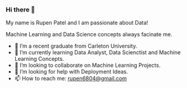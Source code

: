 ### Hi there 👋

My name is Rupen Patel and I am passionate about Data!

Machine Learning and Data Science concepts always facinate me.


- 🔭 I’m a recent graduate from Carleton University.
- 🌱 I’m currently learning Data Analyst, Data Scienctist and Machine Learning Concepts.
- 👯 I’m looking to collaborate on Machine Learning Projects.
- 🤔 I’m looking for help with Deployment Ideas.
- 📫 How to reach me: rupen6804@gmail.com

